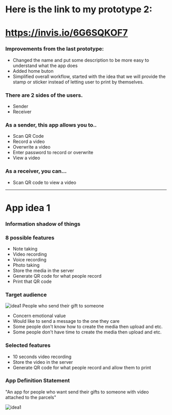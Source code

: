 # Here is the link to my prototype 2:
# https://invis.io/6G6SQKOF7




### Improvements from the last prototype:
* Changed the name and put some description to be more easy to understand what the app does
* Added home buton
* Simplified overall workflow, started with the idea that we will provide the stamp or sticker instead of letting user to print by themselves.


### There are 2 sides of the users.
* Sender
* Receiver

### As a sender, this app allows you to..
* Scan QR Code
* Record a video
* Overwrite a video
* Enter password to record or overwrite
* View a video

### As a receiver, you can...
* Scan QR code to view a video

________________________________________________________________________________










# App idea 1

### Information shadow of things

### 8 possible features
* Note taking
* Video recording
* Voice recording
* Photo taking
* Store the media in the server
* Generate QR code for what people record
* Print that QR code


### Target audience
![idea1](http://xb022.com/wp-content/uploads/Parcel-delivery.jpg)
People who send their gift to someone
* Concern emotional value
* Would like to send a message to the one they care
* Some people don't know how to create the media then upload and etc.
* Some people don't have time to create the media then upload and etc.


### Selected features
* 10 seconds video recording
* Store the video in the server
* Generate QR code for what people record and allow them to print


### App Definition Statement
"An app for people who want send their gifts to someone with video attached to the parcels"

![idea1](http://prasanpanich.com/witory/wp-content/uploads/2016/02/FullSizeRender.jpg)